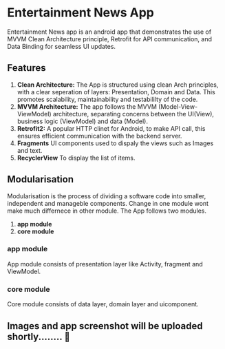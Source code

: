 # Entertainment News App
Entertainment News app is an android app that demonstrates the use of MVVM Clean Architecture principle, Retrofit for API communication, and Data Binding for seamless UI updates.
## Features
1. **Clean Architecture:** The App is structured using clean Arch principles, with a clear seperation of layers: Presentation, Domain and Data. This promotes scalability, maintainability and testabililty of the code.
1. **MVVM Architecture:** The app follows the MVVM (Model-View-ViewModel) architecture, separating concerns between the UI(View), business logic (ViewModel) and data (Model).
1. **Retrofit2:** A popular HTTP clinet for Android, to make API call, this ensures efficient communication with the backend server.
1. **Fragments** UI components used to dispaly the views such as Images and text.
1. **RecyclerView** To display the list of items.

## Modularisation
Modularisation is the process of dividing a software code into smaller, independent and manageble components. Change in one module wont make much differnece in other module. The App follows two modules.
1. **app module**
1. **core module**
### app module
App module consists of presentation layer like Activity, fragment and ViewModel.
### core module 
Core module consists of data layer, domain layer and uicomponent.

## Images and app screenshot will be uploaded shortly........ :crossed_fingers:




